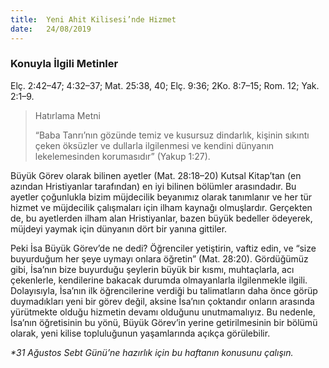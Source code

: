 ```yaml
---
title:  Yeni Ahit Kilisesi’nde Hizmet
date:   24/08/2019
---
```


### Konuyla İlgili Metinler
Elç. 2:42–47; 4:32–37; Mat. 25:38, 40; Elç. 9:36; 2Ko. 8:7–15; Rom. 12; Yak. 2:1–9. 

> <p>Hatırlama Metni</p>
> “Baba Tanrı’nın gözünde temiz ve kusursuz dindarlık, kişinin sıkıntı çeken öksüzler ve dullarla ilgilenmesi ve kendini dünyanın lekelemesinden korumasıdır” (Yakup 1:27).

Büyük Görev olarak bilinen ayetler (Mat. 28:18–20) Kutsal Kitap’tan (en azından Hristiyanlar tarafından) en iyi bilinen bölümler arasındadır. Bu ayetler çoğunlukla bizim müjdecilik beyanımız olarak tanımlanır ve her tür hizmet ve müjdecilik çalışmaları için ilham kaynağı olmuşlardır. Gerçekten de, bu ayetlerden ilham alan Hristiyanlar, bazen büyük bedeller ödeyerek, müjdeyi yaymak için dünyanın dört bir yanına gittiler. 

Peki İsa Büyük Görev’de ne dedi? Öğrenciler yetiştirin, vaftiz edin, ve “size buyurduğum her şeye uymayı onlara öğretin” (Mat. 28:20). Gördüğümüz gibi, İsa’nın bize buyurduğu şeylerin büyük bir kısmı, muhtaçlarla, acı çekenlerle, kendilerine bakacak durumda olmayanlarla ilgilenmekle ilgili. Dolayısıyla, İsa’nın ilk öğrencilerine verdiği bu talimatların daha önce görüp duymadıkları yeni bir görev değil, aksine İsa’nın çoktandır onların arasında yürütmekte olduğu hizmetin devamı olduğunu unutmamalıyız. Bu nedenle, İsa’nın öğretisinin bu yönü, Büyük Görev’in yerine getirilmesinin bir bölümü olarak, yeni kilise topluluğunun yaşamlarında açıkça görülebilir.

_*31 Ağustos Sebt Günü’ne hazırlık için bu haftanın konusunu çalışın._